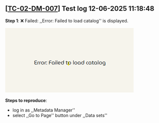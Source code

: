 [[TC-02-DM-007](../../tests/TS-01_Metadata_managment/TS-DM-007#tc-02-dm-007-opening-datasets-catalog--no-datasets-available)] Test log 12-06-2025 11:18:48
---
**Step 1**: ❌ Failed: ,,Error: Failed to load catalog'' is displayed. 

![error](images/error_TC-02-DM-007.png)

**Steps to reproduce**:
- log in as ,,Metadata Manager''
- select ,,Go to Page'' button under ,,Data sets''

